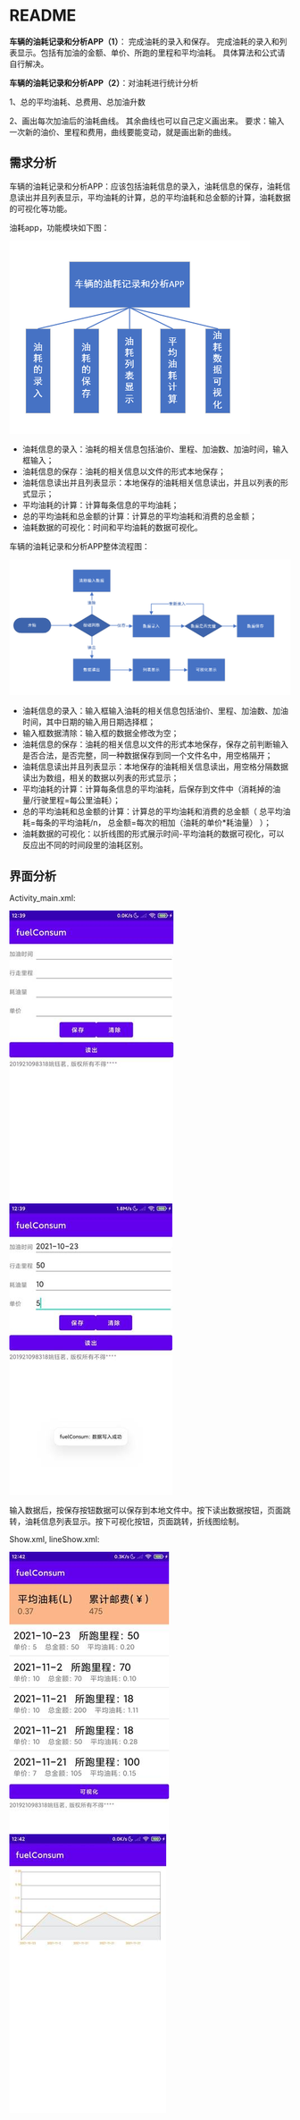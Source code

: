 # README

**车辆的油耗记录和分析APP（1）**： 完成油耗的录入和保存。 完成油耗的录入和列表显示。包括有加油的金额、单价、所跑的里程和平均油耗。 具体算法和公式请自行解决。

**车辆的油耗记录和分析APP（2）**：对油耗进行统计分析 

1、总的平均油耗、总费用、总加油升数 

2、画出每次加油后的油耗曲线。 其余曲线也可以自己定义画出来。 要求：输入一次新的油价、里程和费用，曲线要能变动，就是画出新的曲线。

## 需求分析

车辆的油耗记录和分析APP：应该包括油耗信息的录入，油耗信息的保存，油耗信息读出并且列表显示，平均油耗的计算，总的平均油耗和总金额的计算，油耗数据的可视化等功能。

油耗app，功能模块如下图：

![image-20220921153705227](README.assets/image-20220921153705227.png)

- 油耗信息的录入：油耗的相关信息包括油价、里程、加油数、加油时间，输入框输入；
- 油耗信息的保存：油耗的相关信息以文件的形式本地保存；
- 油耗信息读出并且列表显示：本地保存的油耗相关信息读出，并且以列表的形式显示；
- 平均油耗的计算：计算每条信息的平均油耗；
- 总的平均油耗和总金额的计算：计算总的平均油耗和消费的总金额；
- 油耗数据的可视化：时间和平均油耗的数据可视化。

车辆的油耗记录和分析APP整体流程图：

![image-20220921153730930](README.assets/image-20220921153730930.png)

- 油耗信息的录入：输入框输入油耗的相关信息包括油价、里程、加油数、加油时间，其中日期的输入用日期选择框；
- 输入框数据清除：输入框的数据全修改为空；
- 油耗信息的保存：油耗的相关信息以文件的形式本地保存，保存之前判断输入是否合法，是否完整，同一种数据保存到同一个文件名中，用空格隔开；
- 油耗信息读出并且列表显示：本地保存的油耗相关信息读出，用空格分隔数据读出为数组，相关的数据以列表的形式显示；
- 平均油耗的计算：计算每条信息的平均油耗，后保存到文件中（消耗掉的油量/行驶里程=每公里油耗）；
- 总的平均油耗和总金额的计算：计算总的平均油耗和消费的总金额（ 总平均油耗=每条的平均油耗/n， 总金额=每次的相加（油耗的单价*耗油量） ）；
- 油耗数据的可视化：以折线图的形式展示时间-平均油耗的数据可视化，可以反应出不同的时间段里的油耗区别。

## 界面分析

Activity_main.xml:

![img](README.assets/clip_image002.jpg)![img](README.assets/clip_image004.jpg)

输入数据后，按保存按钮数据可以保存到本地文件中。按下读出数据按钮，页面跳转，油耗信息列表显示。按下可视化按钮，页面跳转，折线图绘制。

Show.xml, lineShow.xml:

![img](README.assets/clip_image006.jpg)![img](README.assets/clip_image008.jpg)